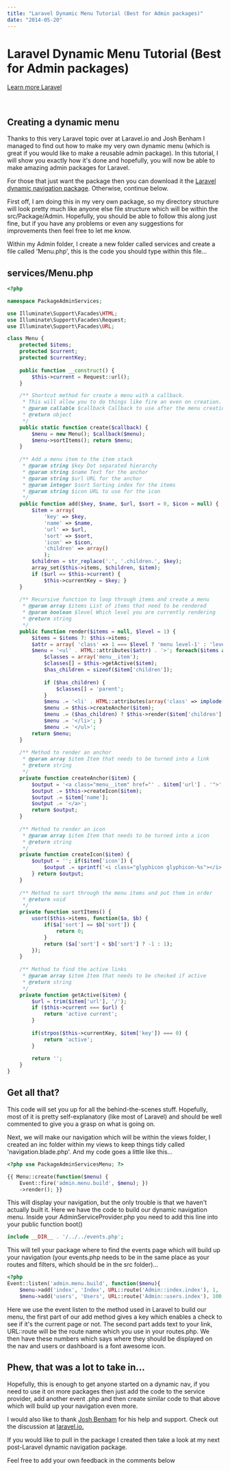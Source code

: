 ```yaml
---
title: "Laravel Dynamic Menu Tutorial (Best for Admin packages)"
date: "2014-05-20"
---
```

# Laravel Dynamic Menu Tutorial (Best for Admin packages)

[Learn more Laravel](/blog/top-5-laravel-books/)

 

## Creating a dynamic menu

Thanks to this very Laravel topic over at Laravel.io and Josh Benham I managed to find out how to make my very own
dynamic menu (which is great if you would like to make a reusable admin package). In this tutorial, I will show you
exactly how it's done and hopefully, you will now be able to make amazing admin packages for Laravel.

For those that just want the package then you can download it the
[Laravel dynamic navigation package](/blog/laravel-dynamic-menu-best-for-admin-packages/).
Otherwise, continue below.

First off, I am doing this in my very own package, so my directory structure will look pretty much like anyone else file
structure which will be within the src/Package/Admin. Hopefully, you should be able to follow this along just fine, but
if you have any problems or even any suggestions for improvements then feel free to let me know.

Within my Admin folder, I create a new folder called services and create a file called 'Menu.php', this is the code you
should type within this file...

## services/Menu.php

```PHP
<?php

namespace PackageAdminServices;

use Illuminate\Support\Facades\HTML;
use Illuminate\Support\Facades\Request;
use Illuminate\Support\Facades\URL;

class Menu { 
    protected $items;
    protected $current;
    protected $currentKey;
    
    public function __construct() {
        $this->current = Request::url();
    }

    /** Shortcut method for create a menu with a callback.
     * This will allow you to do things like fire an even on creation.
     * @param callable $callback Callback to use after the menu creation 
     * @return object
     */ 
    public static function create($callback) {
        $menu = new Menu(); $callback($menu);
        $menu->sortItems(); return $menu;
    }
    
    /** Add a menu item to the item stack
     * @param string $key Dot separated hierarchy 
     * @param string $name Text for the anchor 
     * @param string $url URL for the anchor 
     * @param integer $sort Sorting index for the items 
     * @param string $icon URL to use for the icon 
     */
    public function add($key, $name, $url, $sort = 0, $icon = null) { 
        $item = array(
            'key' => $key,
            'name' => $name,
            'url' => $url,
            'sort' => $sort,
            'icon' => $icon,
            'children' => array()
            );
        $children = str_replace('.', '.children.', $key);
        array_set($this->items, $children, $item);
        if ($url == $this->current) {
            $this->currentKey = $key; }
    }
    
    /** Recursive function to loop through items and create a menu 
     * @param array $items List of items that need to be rendered 
     * @param boolean $level Which level you are currently rendering 
     * @return string
     */
    public function render($items = null, $level = 1) { 
        $items = $items ?: $this->items;
        $attr = array( 'class' => 1 === $level ? 'menu level-1' : 'level-' . $level );
        $menu = '<ul' . HTML::attributes($attr) . '>'; foreach($items as $item) {
            $classes = array('menu__item');
            $classes[] = $this->getActive($item);
            $has_children = sizeof($item['children']);
            
            if ($has_children) {
                $classes[] = 'parent';
            }
            $menu .= '<li' . HTML::attributes(array('class' => implode(' ', $classes))) . '>';
            $menu .= $this->createAnchor($item);
            $menu .= ($has_children) ? $this->render($item['children'], ++$level) : '';
            $menu .= '</li>'; }
            $menu .= '</ul>';
        return $menu;
    }
    
    /** Method to render an anchor 
     * @param array $item Item that needs to be turned into a link 
     * @return string 
     */
    private function createAnchor($item) {
        $output = '<a class="menu__item" href="' . $item['url'] . '">';
        $output .= $this->createIcon($item);
        $output .= $item['name'];
        $output .= '</a>';
        return $output;
    }
    
    /** Method to render an icon 
     * @param array $item Item that needs to be turned into a icon
     * @return string
     */
    private function createIcon($item) {
        $output = ''; if($item['icon']) {
            $output .= sprintf('<i class="glyphicon glyphicon-%s"></i>', $item['icon']);
        } return $output;
    }
    
    /** Method to sort through the menu items and put them in order 
     * @return void 
     */
    private function sortItems() { 
        usort($this->items, function($a, $b) {
            if($a['sort'] == $b['sort']) {
                return 0;
            }
            return ($a['sort'] < $b['sort'] ? -1 : 1);
        });
    }
    
    /** Method to find the active links 
     * @param array $item Item that needs to be checked if active 
     * @return string 
     */
    private function getActive($item) {
        $url = trim($item['url'], '/');
        if ($this->current === $url) {
            return 'active current';
        }
        
        if(strpos($this->currentKey, $item['key']) === 0) {
            return 'active';
        }
        
        return '';
    }
}
```

## Get all that?

This code will set you up for all the behind-the-scenes stuff. Hopefully, most of it is pretty self-explanatory (like
most of Laravel) and should be well commented to give you a grasp on what is going on.

Next, we will make our navigation which will be within the views folder, I created an inc folder within my views to keep
things tidy called 'navigation.blade.php'. And my code goes a little like this...

```PHP
<?php use PackageAdminServicesMenu; ?>

{{ Menu::create(function($menu) {
    Event::fire('admin.menu.build', $menu); })
    ->render(); }}
```

This will display your navigation, but the only trouble is that we haven't actually built it. Here we have the code to 
build our dynamic navigation menu. Inside your AdminServiceProvider.php you need to add this line into your public
function boot()

```php
include __DIR__ . '/../../events.php';
```

This will tell your package where to find the events page which will build up your navigation (your events.php needs to
be in the same place as your routes and filters, which should be in the src folder)...

```php
<?php
Event::listen('admin.menu.build', function($menu){
    $menu->add('index', 'Index', URL::route('Admin::index.index'), 1, 'dashboard');
    $menu->add('users', 'Users', URL::route('Admin::users.index'), 100, 'users'); });
```

Here we use the event listen to the method used in Laravel to build our menu, the first part of our add method gives a
key which enables a check to see if it's the current page or not. The second part adds text to your link, URL::route
will be the route name which you use in your routes.php. We then have these numbers which says where they should be
displayed on the nav and users or dashboard is a font awesome icon.

## Phew, that was a lot to take in...

Hopefully, this is enough to get anyone started on a dynamic nav, if you need to use it on more packages then just add
the code to the service provider, add another event .php and then create similar code to that above which will build up
your navigation even more.

I would also like to thank [Josh Benham](https://github.com/joshbenham) for his help and support. Check out the
discussion at [laravel.io.](https://laravel.io/forum/04-16-2014-dynamic-menu-system?page=1#reply-5576)

If you would like to pull in the package I created then take a look at my next post-Laravel dynamic navigation package.

Feel free to add your own feedback in the comments below
